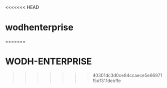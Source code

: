 <<<<<<< HEAD
# wodhenterprise
=======
# WODH-ENTERPRISE
>>>>>>> 40301dc3d0ce84ccaece5e66971f5df311debffe
